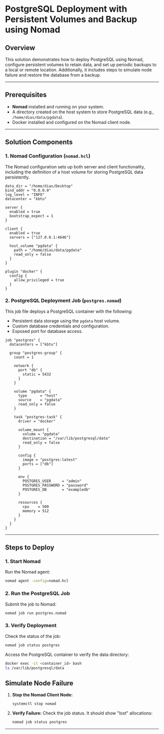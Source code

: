 
# PostgreSQL Deployment with Persistent Volumes and Backup using Nomad

## Overview

This solution demonstrates how to deploy PostgreSQL using Nomad, configure persistent volumes to retain data, and set up periodic backups to a local or remote location. Additionally, it includes steps to simulate node failure and restore the database from a backup.

---

## Prerequisites

- **Nomad** installed and running on your system.
- A directory created on the host system to store PostgreSQL data (e.g., `/home/dias/data/pgdata`).
- Docker installed and configured on the Nomad client node.

---

## Solution Components

### 1. **Nomad Configuration (`nomad.hcl`)**

The Nomad configuration sets up both server and client functionality, including the definition of a host volume for storing PostgreSQL data persistently.

```hcl
data_dir = "/home/dias/Desktop"
bind_addr = "0.0.0.0"
log_level = "INFO"
datacenter = "kbtu"

server {
  enabled = true
  bootstrap_expect = 1
}

client {
  enabled = true
  servers = ["127.0.0.1:4646"]

  host_volume "pgdata" {
    path = "/home/dias/data/pgdata"
    read_only = false
  }
}

plugin "docker" {
  config {
    allow_privileged = true
  }
}
```

### 2. **PostgreSQL Deployment Job (`postgres.nomad`)**

This job file deploys a PostgreSQL container with the following:
- Persistent data storage using the `pgdata` host volume.
- Custom database credentials and configuration.
- Exposed port for database access.

```hcl
job "postgres" {
  datacenters = ["kbtu"]

  group "postgres-group" {
    count = 1

    network {
      port "db" {
        static = 5432
      }
    }	

    volume "pgdata" {
      type      = "host"
      source    = "pgdata"
      read_only = false
    }

    task "postgres-task" {
      driver = "docker"
      
      volume_mount {
        volume = "pgdata"
        destination = "/var/lib/postgresql/data"
        read_only = false
      }

      config {
        image = "postgres:latest"
        ports = ["db"]
      }

      env {
        POSTGRES_USER     = "admin"
        POSTGRES_PASSWORD = "password"
        POSTGRES_DB       = "exampledb"
      }

      resources {
        cpu    = 500
        memory = 512
      }
    }
  }
}
```

---

## Steps to Deploy

### 1. **Start Nomad**
Run the Nomad agent:
```bash
nomad agent -config=nomad.hcl
```

### 2. **Run the PostgreSQL Job**
Submit the job to Nomad:
```bash
nomad job run postgres.nomad
```

### 3. **Verify Deployment**
Check the status of the job:
```bash
nomad job status postgres
```

Access the PostgreSQL container to verify the data directory:
```bash
docker exec -it <container_id> bash
ls /var/lib/postgresql/data
```

## Simulate Node Failure

1. **Stop the Nomad Client Node:**
   ```bash
   systemctl stop nomad
   ```

2. **Verify Failure:**
   Check the job status. It should show "lost" allocations:
   ```bash
   nomad job status postgres
   ```

---

